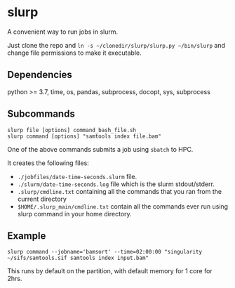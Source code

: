 # slurp
A convenient way to run jobs in slurm.

Just clone the repo and `ln -s ~/clonedir/slurp/slurp.py ~/bin/slurp` and change file permissions to make it executable.

## Dependencies
python >= 3.7, time, os, pandas, subprocess, docopt, sys, subprocess

## Subcommands
```
slurp file [options] command_bash_file.sh
slurp command [options] "samtools index file.bam"
```
One of the above commands submits a job using `sbatch` to HPC.

It creates the following files:
* `./jobfiles/date-time-seconds.slurm` file.
* `./slurm/date-time-seconds.log` file which is the slurm stdout/stderr.
* `.slurp/cmdline.txt` containing all the commands that you ran from the current directory
* `$HOME/.slurp_main/cmdline.txt` contain all the commands ever run using slurp command in your home directory.

## Example

```
slurp command --jobname='bamsort' --time=02:00:00 "singularity ~/sifs/samtools.sif samtools index input.bam"
```
This runs by default on the partition, with default memory for 1 core for 2hrs.

